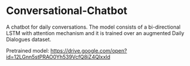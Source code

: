 # Conversational-Chatbot

A chatbot for daily conversations. The model consists of a bi-directional LSTM with attention mechanism and it is trained over an augmented Daily Dialogues dataset.

Pretrained model: https://drive.google.com/open?id=12LGnn5stPRAO0Yh539VcfQ8iZ4Qlxxld

